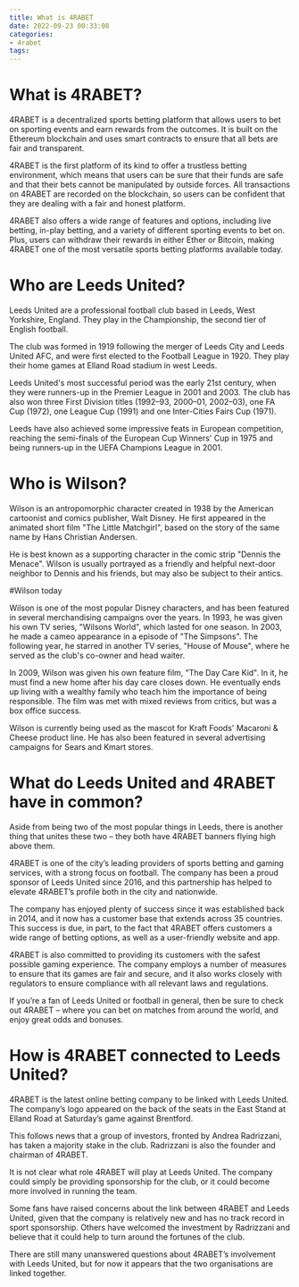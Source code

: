```yaml
---
title: What is 4RABET
date: 2022-09-23 00:33:08
categories:
- 4rabet
tags:
---
```



#  What is 4RABET?

4RABET is a decentralized sports betting platform that allows users to bet on sporting events and earn rewards from the outcomes. It is built on the Ethereum blockchain and uses smart contracts to ensure that all bets are fair and transparent.

4RABET is the first platform of its kind to offer a trustless betting environment, which means that users can be sure that their funds are safe and that their bets cannot be manipulated by outside forces. All transactions on 4RABET are recorded on the blockchain, so users can be confident that they are dealing with a fair and honest platform.

4RABET also offers a wide range of features and options, including live betting, in-play betting, and a variety of different sporting events to bet on. Plus, users can withdraw their rewards in either Ether or Bitcoin, making 4RABET one of the most versatile sports betting platforms available today.

#  Who are Leeds United?

Leeds United are a professional football club based in Leeds, West Yorkshire, England. They play in the Championship, the second tier of English football.

The club was formed in 1919 following the merger of Leeds City and Leeds United AFC, and were first elected to the Football League in 1920. They play their home games at Elland Road stadium in west Leeds.

Leeds United's most successful period was the early 21st century, when they were runners-up in the Premier League in 2001 and 2003. The club has also won three First Division titles (1992–93, 2000–01, 2002–03), one FA Cup (1972), one League Cup (1991) and one Inter-Cities Fairs Cup (1971).

Leeds have also achieved some impressive feats in European competition, reaching the semi-finals of the European Cup Winners' Cup in 1975 and being runners-up in the UEFA Champions League in 2001.

#  Who is Wilson?

Wilson is an antropomorphic character created in 1938 by the American cartoonist and comics publisher, Walt Disney. He first appeared in the animated short film "The Little Matchgirl", based on the story of the same name by Hans Christian Andersen.

He is best known as a supporting character in the comic strip "Dennis the Menace". Wilson is usually portrayed as a friendly and helpful next-door neighbor to Dennis and his friends, but may also be subject to their antics.

#Wilson today

Wilson is one of the most popular Disney characters, and has been featured in several merchandising campaigns over the years. In 1993, he was given his own TV series, "Wilsons World", which lasted for one season. In 2003, he made a cameo appearance in a episode of "The Simpsons". The following year, he starred in another TV series, "House of Mouse", where he served as the club's co-owner and head waiter.

In 2009, Wilson was given his own feature film, "The Day Care Kid". In it, he must find a new home after his day care closes down. He eventually ends up living with a wealthy family who teach him the importance of being responsible. The film was met with mixed reviews from critics, but was a box office success.

Wilson is currently being used as the mascot for Kraft Foods' Macaroni & Cheese product line. He has also been featured in several advertising campaigns for Sears and Kmart stores.

#  What do Leeds United and 4RABET have in common?

Aside from being two of the most popular things in Leeds, there is another thing that unites these two – they both have 4RABET banners flying high above them.

4RABET is one of the city’s leading providers of sports betting and gaming services, with a strong focus on football. The company has been a proud sponsor of Leeds United since 2016, and this partnership has helped to elevate 4RABET’s profile both in the city and nationwide.

The company has enjoyed plenty of success since it was established back in 2014, and it now has a customer base that extends across 35 countries. This success is due, in part, to the fact that 4RABET offers customers a wide range of betting options, as well as a user-friendly website and app.

4RABET is also committed to providing its customers with the safest possible gaming experience. The company employs a number of measures to ensure that its games are fair and secure, and it also works closely with regulators to ensure compliance with all relevant laws and regulations.

If you’re a fan of Leeds United or football in general, then be sure to check out 4RABET – where you can bet on matches from around the world, and enjoy great odds and bonuses.

#  How is 4RABET connected to Leeds United?

4RABET is the latest online betting company to be linked with Leeds United. The company’s logo appeared on the back of the seats in the East Stand at Elland Road at Saturday’s game against Brentford.

This follows news that a group of investors, fronted by Andrea Radrizzani, has taken a majority stake in the club. Radrizzani is also the founder and chairman of 4RABET.

It is not clear what role 4RABET will play at Leeds United. The company could simply be providing sponsorship for the club, or it could become more involved in running the team.

Some fans have raised concerns about the link between 4RABET and Leeds United, given that the company is relatively new and has no track record in sport sponsorship. Others have welcomed the investment by Radrizzani and believe that it could help to turn around the fortunes of the club.

There are still many unanswered questions about 4RABET’s involvement with Leeds United, but for now it appears that the two organisations are linked together.